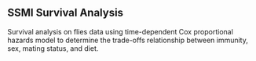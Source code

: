 ## SSMI Survival Analysis

Survival analysis on flies data using time-dependent Cox proportional hazards model to determine the trade-offs relationship between immunity, sex, mating status, and diet. 
